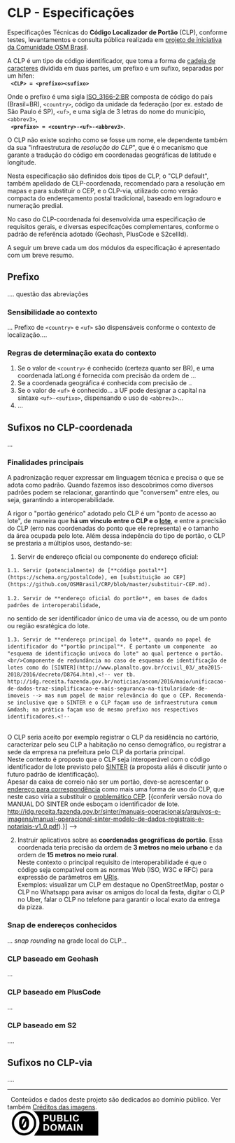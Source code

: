# CLP - Especificações

Especificações Técnicas do **Código Localizador de Portão** (CLP), conforme testes, levantamentos e consulta pública realizada em [projeto de iniciativa da Comunidade OSM Brasil](https://github.com/OSMBrasil/CLP).

A CLP é um tipo de código identificador, que toma a forma de [cadeia de caracteres](https://pt.wikipedia.org/wiki/Cadeia_de_caracteres) dividida em duas partes, um prefixo e um sufixo, separadas por um hífen:<br/>&nbsp; **`<CLP> = <prefixo><sufixo>`**

Onde o prefixo é uma sigla [ISO_3166-2:BR](https://pt.wikipedia.org/wiki/ISO_3166-2:BR) composta de código do país (Brasil=BR), `<country>`, código da unidade da federação (por ex. estado de São Paulo é SP), `<uf>`, e uma sigla de 3 letras do nome do município, `<abbrev3>`,<br/>&nbsp; **`<prefixo> = <country>-<uf>-<abbrev3>`**.

O CLP não existe sozinho como se fosse um nome, ele dependente também da sua "infraestrutura de *resolução do CLP*", que é o mecanismo que garante a tradução do código em coordenadas geográficas de latitude e longitude.

Nesta especificação são definidos dois tipos de CLP, o "CLP default", também apelidado de CLP-coordenada, recomendado para a resolução em mapas e para substituir o CEP,  e o CLP-via, utilizado como versão compacta do  endereçamento postal tradicional, baseado em logradouro e numeração predial.

No caso do CLP-coordenada foi desenvolvida uma especificação de requisitos gerais, e diversas especifcações complementares, conforme o padrão de referência adotado (Geohash, PlusCode e S2cellId).  

A seguir um breve cada um dos módulos da especificação é apresentado com um breve resumo.

## Prefixo
.... questão das abreviações

### Sensibilidade ao contexto
... Prefixo de `<country>` e `<uf>` são dispensáveis conforme o contexto de localização....

### Regras de determinação exata do contexto
1. Se o valor de `<country>` é conhecido (certeza quanto ser BR), e uma coordenada latLong é fornecida com precisão da ordem de ...
2. Se a coordenada geográfica é conhecida com precisão de ..
3. Se o valor de `<uf>` é conhecido... a UF pode designar a capital na sintaxe `<uf>-<sufixo>`, dispensando o uso de   `<abbrev3>`...
4. ...

## Sufixos no CLP-coordenada
...

### Finalidades principais

A padronização requer expressar em linguagem técnica e precisa o que se adota como padrão. Quando fazemos isso descobrimos como diversos padrões podem se relacionar, garantindo que "conversem" entre eles, ou seja, garantindo a interoperabilidade.  

A rigor o "portão genérico" adotado pelo CLP é um "ponto de acesso ao lote", de maneira que **há um vínculo entre o CLP e o [lote](https://en.wikipedia.org/wiki/Land_lot)**, e entre a precisão do CLP (erro nas coordenadas do ponto que ele representa) e o tamanho da área ocupada pelo lote.<!-- See justifica pois toda localidade de habitação, trabalho ou utilidade pública é  merecedora de um endereço público. --> Além dessa indepência do tipo de portão, o CLP se prestaria a múltiplos usos, destando-se:

  1. Servir de endereço oficial ou componente do endereço oficial:

    1.1. Servir (potencialmente) de [**código postal**](https://schema.org/postalCode), em [substituição ao CEP](https://github.com/OSMBrasil/CRP/blob/master/substituir-CEP.md).

    1.2. Servir de **endereço oficial do portão**, em bases de dados padrões de interoperabilidade,
  no sentido de ser identificador único de uma via de acesso, ou de um ponto ou região esratégica do lote.

    1.3. Servir de **endereço principal do lote**, quando no papel de identificador do *"portão principal"*. É portanto um componente  ao "esquema de identificação unívoca do lote" ao qual pertence o portão. <br/>Componente de redundância no caso de esquemas de identificação de lotes como do [SINTER](http://www.planalto.gov.br/ccivil_03/_ato2015-2018/2016/decreto/D8764.htm),<!-- ver tb. http://idg.receita.fazenda.gov.br/noticias/ascom/2016/maio/unificacao-de-dados-traz-simplificacao-e-mais-seguranca-na-titularidade-de-imoveis --> mas num papel de maior relevância do que o CEP. Recomenda-se inclusive que o SINTER e o CLP façam uso de infraestrutura comum  &mdash; na prática façam uso de mesmo prefixo nos respectivos identificadores.<!--
  <br/>O CLP seria aceito por exemplo  registrar o CLP da residência no cartório, caracterizar pelo seu CLP a  habitação no censo demográfico, ou registrar a sede da empresa na prefeitura pelo CLP da portaria principal. <br/>Neste contexto é proposto que o CLP seja interoperável com o código identificador de lote previsto pelo [SINTER](http://idg.receita.fazenda.gov.br/noticias/ascom/2016/maio/unificacao-de-dados-traz-simplificacao-e-mais-seguranca-na-titularidade-de-imoveis) (a proposta aliás é discutir junto o futuro padrão de identificação). <br/>Apesar da caixa de correio não ser um portão, deve-se acrescentar o [endereço para correspondência](https://schema.org/PostalAddress) como mais uma forma de uso do CLP, que neste caso viria a substituir o [problemático CEP](https://pt.stackoverflow.com/a/63936/4186). [{conferir versão nova do MANUAL DO SINTER onde esboçam o identificador de lote.  http://idg.receita.fazenda.gov.br/sinter/manuais-operacionais/arquivos-e-imagens/manual-operacional-sinter-modelo-de-dados-registrais-e-notariais-v1_0.pdf).}]
  -->

  2. Instruir aplicativos sobre as **coordenadas geográficas do portão**. Essa coordenada  teria precisão da ordem de **3 metros no meio urbano** e da ordem de **15 metros no meio rural**.<br/>Neste contexto o principal requisito  de interoperabilidade é que o código seja compatível  com as normas Web (ISO, W3C e RFC) para expressão de parâmetros em [URIs](https://tools.ietf.org/html/rfc3986). <br/>Exemplos: visualizar um CLP em destaque no OpenStreetMap, postar o CLP no Whatsapp para avisar os amigos do local da festa, digitar o CLP no Uber,  falar o CLP no telefone para garantir o local exato da entrega da pizza.


### Snap de endereços conhecidos
... *snap rounding* na grade local do CLP... <!-- ref https://doi.org/10.1016/j.comgeo.2012.02.011 e outras para o termo .. CRAR na Wikidata!  -->

### CLP baseado em Geohash
...

### CLP baseado em PlusCode
...

### CLP baseado em S2
....

## Sufixos no CLP-via
....

------

&#160;&#160;Conteúdos e dados deste projeto são dedicados ao domínio público. Ver também [Créditos das imagens](assets/README.md#Imagens).   <br/>&#160;&#160;[![](assets/CC0-logo-200px.png) ](assets/README.md)
